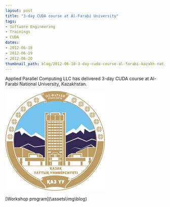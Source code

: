 ```yaml
---
layout: post
title: "3-day CUDA course at Al-Farabi University"
tags:
- Software Engineering
- Trainings
- CUDA
dates:
- 2012-06-18
- 2012-06-19
- 2012-06-20
thumbnail_path: blog/2012-06-18-3-day-cuda-course-al-farabi-kazakh-national-university/university_logo.jpg
---
```


Applied Parallel Computing LLC has delivered 3-day CUDA course at Al-Farabi National University, Kazakhstan.

![alt text](\assets\img\blog\2012-06-18-3-day-cuda-course-al-farabi-kazakh-national-university\university_logo.jpg "Logo Title Text 1")

[Workshop program](\assets\img\blog\)
